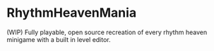 # RhythmHeavenMania
(WIP) Fully playable, open source recreation of every rhythm heaven minigame with a built in level editor.
